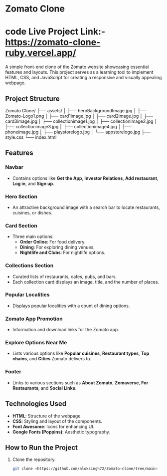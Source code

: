 # Zomato Clone

# code Live Project Link:- https://zomato-clone-ruby.vercel.app/

A simple front-end clone of the Zomato website showcasing essential features and layouts. This project serves as a learning tool to implement HTML, CSS, and JavaScript for creating a responsive and visually appealing webpage.

## Project Structure
Zomato Clone/ ├── assets/ │ ├── heroBackgroundImage.jpg │ ├── Zomato-Logo1.png │ ├── card1image.jpg │ ├── card2image.jpg │ ├── card3image.jpg │ ├── collectionimage1.jpg │ ├── collectionimage2.jpg │ ├── collectionimage3.jpg │ ├── collectionimage4.jpg │ ├── phoneimage.jpg │ ├── playstorelogo.jpg │ └── appstorelogo.jpg ├── style.css └── index.html


## Features

### Navbar
- Contains options like **Get the App**, **Investor Relations**, **Add restaurant**, **Log in**, and **Sign up**.
  
### Hero Section
- An attractive background image with a search bar to locate restaurants, cuisines, or dishes.
  
### Card Section
- Three main options:
  - **Order Online**: For food delivery.
  - **Dining**: For exploring dining venues.
  - **Nightlife and Clubs**: For nightlife options.

### Collections Section
- Curated lists of restaurants, cafes, pubs, and bars.
- Each collection card displays an image, title, and the number of places.

### Popular Localities
- Displays popular localities with a count of dining options.

### Zomato App Promotion
- Information and download links for the Zomato app.

### Explore Options Near Me
- Lists various options like **Popular cuisines**, **Restaurant types**, **Top chains**, and **Cities** Zomato delivers to.

### Footer
- Links to various sections such as **About Zomato**, **Zomaverse**, **For Restaurants**, and **Social Links**.

## Technologies Used

- **HTML**: Structure of the webpage.
- **CSS**: Styling and layout of the components.
- **Font Awesome**: Icons for enhancing UI.
- **Google Fonts (Poppins)**: Aesthetic typography.

## How to Run the Project

1. Clone the repository.
   ```bash
   git clone <https://github.com/aloksingh72/Zomato-clone/tree/main>


